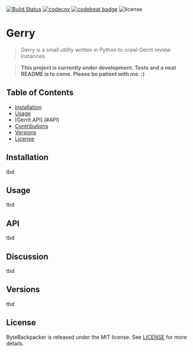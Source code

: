 [![Build Status](https://travis-ci.org/michaeldorner/Gerry.svg)](https://travis-ci.org/michaeldorner/Gerry) 
[![codecov](https://codecov.io/gh/michaeldorner/Gerry/branch/master/graph/badge.svg)](https://codecov.io/gh/michaeldorner/Gerry)
[![codebeat badge](https://codebeat.co/badges/f8306b22-3837-4244-a637-e880c6532700)](https://codebeat.co/projects/github-com-michaeldorner-gerry-master)
![license](https://img.shields.io/github/license/mashape/apistatus.svg)

# Gerry

> Gerry is a small utility written in Python to crawl Gerrit review instances. 

> **This project is currently under development. Tests and a neat README is to come. Please be patient with me. :)**

## Table of Contents

- [Installation](#installation)
- [Usage](#usage)
- [Gerrit API] (#API)
- [Contributions](#contributions)
- [Versions](#versions)
- [License](#license)


## Installation
tbd

## Usage
tbd

## API
tbd

## Discussion
tbd

## Versions
tbd

## License 

ByteBackpacker is released under the MIT license. See [LICENSE](LICENSE) for more details.
